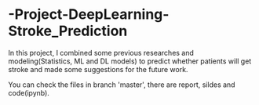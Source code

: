 # -Project-DeepLearning-Stroke_Prediction
In this project, I combined some previous researches and modeling(Statistics, ML and DL models) to predict whether patients will get stroke and made some suggestions for the future work.

You can check the files in branch 'master', there are report, sildes and code(ipynb).
